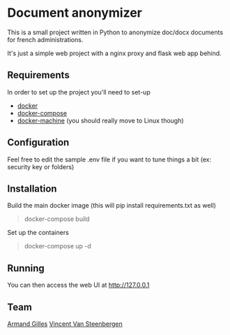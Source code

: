 # Document anonymizer

This is a small project written in Python to anonymize doc/docx documents for french administrations.

It's just a simple web project with a nginx proxy and flask web app behind.

## Requirements

In order to set up the project you'll need to set-up

* [docker](https://docs.docker.com/)
* [docker-compose](https://docs.docker.com/compose/)
* [docker-machine](https://docs.docker.com/machine/) (you should really move to Linux though)

## Configuration

Feel free to edit the sample .env file if you want to tune things a bit (ex: security key or folders)

## Installation

Build the main docker image (this will pip install requirements.txt as well)

> docker-compose build

Set up the containers

> docker-compose up -d

## Running

You can then access the web UI at http://127.0.0.1

## Team

[Armand Gilles](https://github.com/armgilles)
[Vincent Van Steenbergen](https://github.com/nsteenv)
